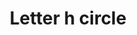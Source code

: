 ---
title: Letter h circle
tags: ["letter", "h", "circle", "alphabet", "round", "initial", "logo"]
icon: letter-h-circle
svg: '<svg xmlns="http://www.w3.org/2000/svg" width="24" height="24" fill="none" viewBox="0 0 24 24" stroke-width="1.5" stroke-linecap="round" stroke-linejoin="round" stroke="currentColor"><path d="M21 12a9 9 0 1 1-18 0 9 9 0 0 1 18 0M9.5 8v4m0 0v4m0-4h5m0-4v4m0 0v4"/></svg>'
---